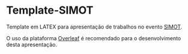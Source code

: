 # Template-SIMOT

Template em LATEX para apresentação de trabalhos no evento [SIMOT](https://simotcat.wixsite.com/evento).

O uso da plataforma [Overleaf](https://www.overleaf.com/) é recomendado para o desenvolvimento desta apresentação.
